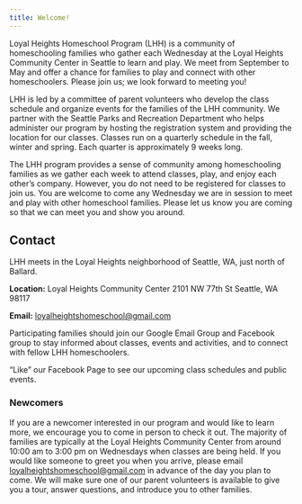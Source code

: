 ```yaml
---
title: Welcome!
---
```

Loyal Heights Homeschool Program (LHH) is a community of homeschooling families who gather each Wednesday at the Loyal Heights Community Center in Seattle to learn and play. We meet from September to May and offer a chance for families to play and connect with other homeschoolers. Please join us; we look forward to meeting you!

LHH is led by a committee of parent volunteers who develop the class schedule and organize events for the families of the LHH community. We partner with the Seattle Parks and Recreation Department who helps administer our program by hosting the registration system and providing the location for our classes. Classes run on a quarterly schedule in the fall, winter and spring. Each quarter is approximately 9 weeks long.

The LHH program provides a sense of community among homeschooling families as we gather each week to attend classes, play, and enjoy each other’s company. However, you do not need to be registered for classes to join us. You are welcome to come any Wednesday we are in session to meet and play with other homeschool families. Please let us know you are coming so that we can meet you and show you around.

## Contact

LHH meets in the Loyal Heights neighborhood of Seattle, WA, just north of Ballard.

**Location:** Loyal Heights Community Center
2101 NW 77th St
Seattle, WA 98117

**Email:** loyalheightshomeschool@gmail.com

Participating families should join our Google Email Group and Facebook group to stay informed about classes, events and activities, and to connect with fellow LHH homeschoolers.

“Like” our Facebook Page to see our upcoming class schedules and public events.

### Newcomers

If you are a newcomer interested in our program and would like to learn more, we encourage you to come in person to check it out. The majority of families are typically at the Loyal Heights Community Center from around 10:00 am to 3:00 pm on Wednesdays when classes are being held. If you would like someone to greet you when you arrive, please email loyalheightshomeschool@gmail.com in advance of the day you plan to come. We will make sure one of our parent volunteers is available to give you a tour, answer questions, and introduce you to other families.
